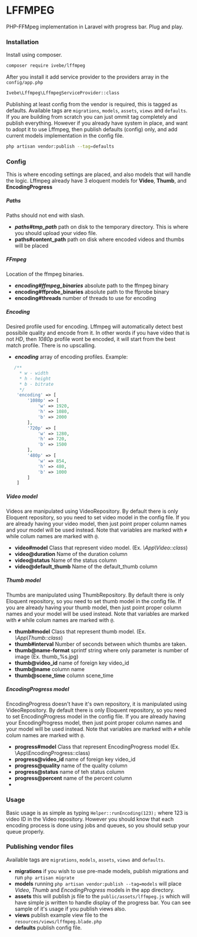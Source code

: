 # LFFMPEG
PHP-FFMpeg implementation in Laravel with progress bar. Plug and play.

### Installation

Install using composer.

```sh
composer require ivebe/lffmpeg
```

After you install it add service provider to the providers array in the `config/app.php`

```sh
Ivebe\Lffmpeg\LffmpegServiceProvider::class
```

Publishing at least config from the vendor is required, this is tagged as defaults. Available tags are `migrations`, `models`, `assets`, `views` and `defaults`. If you are building from scratch you can just ommit tag completely and publish everything. However if you already have system in place, and want to adopt it to use Lffmpeg, then publish defaults (config) only, and add current models implementation in the config file.

```sh
php artisan vendor:publish --tag=defaults
```

### Config

This is where encoding settings are placed, and also models that will handle the logic. Lffmpeg already have 3 eloquent models for **Video**, **Thumb**, and **EncodingProgress**

##### Paths
Paths should not end with slash.

* ***paths#tmp_path*** path on disk to the temporary directory. This is where you should upload your video file.
* **paths#content_path** path on disk where encoded videos and thumbs will be placed 

##### FFmpeg
Location of the ffmpeg binaries.

* ***encoding#ffmpeg_binaries*** absolute path to the ffmpeg binary
* **encoding#ffprobe_binaries** absolute path to the ffprobe binary
* **encoding#threads** number of threads to use for encoding

##### Encoding
Desired profile used for encoding. Lffmpeg will automatically detect best possibile quality and encode from it. In other words if you have video that is not *HD*, then *1080p* profile wont be encoded, it will start from the best match profile. There is no upscalling.

* ***encoding*** array of encoding profiles. Example:
```php
   /**
     * w - width
     * h - height
     * b - bitrate
     */
    'encoding' => [
        '1080p' => [
            'w' => 1920,
            'h' => 1080,
            'b' => 2000
        ],
        '720p' => [
            'w' => 1280,
            'h' => 720,
            'b' => 1500
        ],
        '480p' => [
            'w' => 854,
            'h' => 480,
            'b' => 1000
        ]
    ]
```

##### Video model
Videos are manipulated using VideoRepository. By default there is only Eloquent repository, so you need to set video model in the config file. If you are already having your video model, then just point proper column names and your model will be used instead. Note that variables are marked with `#` while colum names are marked with `@`.

* **video#model** Class that represent video model. (Ex. *\App\Video::class*)
* **video@duration** Name of the duration column
* **video@status** Name of the status column
* **video@default_thumb** Name of the default_thumb column

##### Thumb model
Thumbs are manipulated using ThumbRepository. By default there is only Eloquent repository, so you need to set thumb model in the config file. If you are already having your thumb model, then just point proper column names and your model will be used instead. Note that variables are marked with `#` while colum names are marked with `@`.

* **thumb#model** Class that represent thumb model. (Ex. *\App\Thumb::class*)
* **thumb#interval** Number of seconds between which thumbs are taken.
* **thumb@name-format** sprintf string where only parameter is number of image (Ex. thumb_%s.jpg)
* **thumb@video_id** name of foreign key video_id
* **thumb@name** column name
* **thumb@scene_time** column scene_time

##### EncodingProgress model
EncodingProgress doesn't have it's own repository, it is manipulated using VideoRepository. By default there is only Eloquent repository, so you need to set EncodingProgress model in the config file. If you are already having your EncodingProgress model, then just point proper column names and your model will be used instead. Note that variables are marked with `#` while colum names are marked with `@`.

* **progress#model** Class that represent EncodingProgress model (Ex. \App\EncodingProgress::class)
* **progress@video_id** name of foreign key video_id
* **progress@quality** name of the quality column
* **progress@status** name of teh status column
* **progress@percent** name of the percent column
* 
### Usage

Basic usage is as simple as typing `Helper::runEncoding(123);` where 123 is video ID in the Video repository. However you should know that each encoding process is done using jobs and queues, so you should setup your queue properly.

### Publishing vendor files
Available tags are `migrations`, `models`, `assets`, `views` and `defaults`.

* **migrations** if you wish to use pre-made models, publish migrations and run `php artisan migrate`
* **models** running `php artisan vendor:publish --tag=models` will place *Video*, *Thumb* and *EncodingProgress* models in the app directory.
* **assets** this will publish js file to the `public/assets/lffmpeg.js` which will have simple js written to handle display of the progress bar. You can see sample of it's usage if you publish views also.
* **views** publish example view file to the `resources/views/lffmpeg.blade.php`
* **defaults** publish config file.
